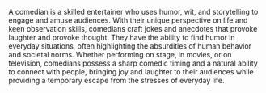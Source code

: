 A comedian is a skilled entertainer who uses humor, wit, and storytelling to engage and amuse audiences. With their
unique perspective on life and keen observation skills, comedians craft jokes and anecdotes that provoke laughter and
provoke thought. They have the ability to find humor in everyday situations, often highlighting the absurdities of human
behavior and societal norms. Whether performing on stage, in movies, or on television, comedians possess a sharp comedic
timing and a natural ability to connect with people, bringing joy and laughter to their audiences while providing a
temporary escape from the stresses of everyday life.
